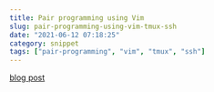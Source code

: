 ```yaml
---
title: Pair programming using Vim
slug: pair-programming-using-vim-tmux-ssh
date: "2021-06-12 07:18:25"
category: snippet
tags: ["pair-programming", "vim", "tmux", "ssh"]
---
```


[blog post](https://ptc-it.de/pairing-with-tmux-and-vim/)
